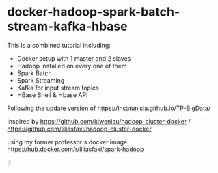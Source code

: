 # docker-hadoop-spark-batch-stream-kafka-hbase

This is a combined tutorial including:
* Docker setup with 1 master and 2 slaves
* Hadoop installed on every one of them
* Spark Batch
* Spark Streaming
* Kafka for input stream topics
* HBase Shell & Hbase API

Following the update version of https://insatunisia.github.io/TP-BigData/ 

Inspired by https://github.com/kiwenlau/hadoop-cluster-docker / https://github.com/liliasfaxi/hadoop-cluster-docker

using my former professor's docker image https://hub.docker.com/r/liliasfaxi/spark-hadoop

:)
